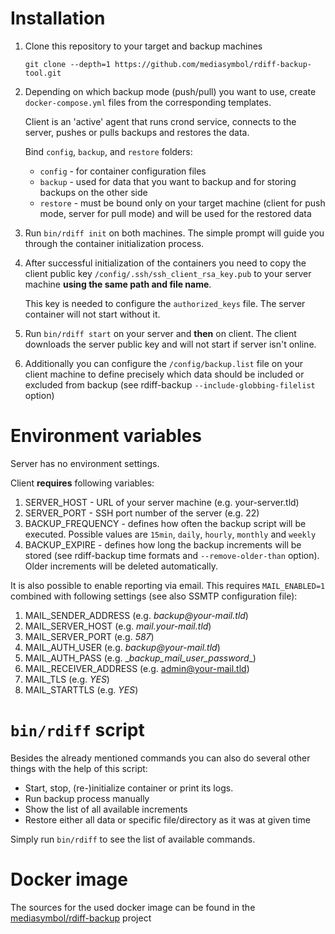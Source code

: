 # Installation
1. Clone this repository to your target and backup machines

    `git clone --depth=1 https://github.com/mediasymbol/rdiff-backup-tool.git`

2. Depending on which backup mode (push/pull) you want to use, create `docker-compose.yml` files from the corresponding templates.

   Client is an 'active' agent that runs crond service, connects to the server, pushes or pulls backups and restores the data.

   Bind `config`, `backup`, and `restore` folders:
   + `config` - for container configuration files
   + `backup` - used for data that you want to backup and for storing backups on the other side
   + `restore` - must be bound only on your target machine (client for push mode, server for pull mode) and will be used for the restored data

3. Run `bin/rdiff init` on both machines. The simple prompt will guide you through the container initialization process.

4. After successful initialization of the containers you need to copy the client public key `/config/.ssh/ssh_client_rsa_key.pub` to your server machine **using the same path and file name**.

   This key is needed to configure the `authorized_keys` file. The server container will not start without it.

5. Run `bin/rdiff start` on your server and **then** on client. The client downloads the server public key and will not start if server isn't online.

6. Additionally you can configure the `/config/backup.list` file on your client machine to define precisely which data should be included or excluded from backup (see rdiff-backup `--include-globbing-filelist` option)

# Environment variables
Server has no environment settings.

Client **requires** following variables:
1. SERVER_HOST - URL of your server machine (e.g. your-server.tld)
2. SERVER_PORT - SSH port number of the server (e.g. 22)
3. BACKUP_FREQUENCY - defines how often the backup script will be executed. Possible values are `15min`, `daily`, `hourly`, `monthly` and `weekly`
4. BACKUP_EXPIRE - defines how long the backup increments will be stored (see rdiff-backup time formats and `--remove-older-than` option). Older increments will be deleted automatically.

It is also possible to enable reporting via email. This requires `MAIL_ENABLED=1` combined with following settings (see also SSMTP configuration file):
1. MAIL_SENDER_ADDRESS (e.g. _backup@your-mail.tld_)
2. MAIL_SERVER_HOST (e.g. _mail.your-mail.tld_)
3. MAIL_SERVER_PORT (e.g. _587_)
4. MAIL_AUTH_USER (e.g. _backup@your-mail.tld_)
5. MAIL_AUTH_PASS (e.g. __backup_mail_user_password_\_)
6. MAIL_RECEIVER_ADDRESS (e.g. admin@your-mail.tld)
7. MAIL_TLS (e.g. _YES_)
8. MAIL_STARTTLS (e.g. _YES_)

# `bin/rdiff` script
Besides the already mentioned commands you can also do several other things with the help of this script:

* Start, stop, (re-)initialize container or print its logs.
* Run backup process manually
* Show the list of all available increments
* Restore either all data or specific file/directory as it was at given time

Simply run `bin/rdiff` to see the list of available commands.

# Docker image
The sources for the used docker image can be found in the [mediasymbol/rdiff-backup](https://github.com/mediasymbol/rdiff-backup) project
